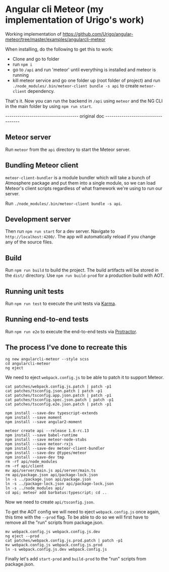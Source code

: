 # Angular cli Meteor (my implementation of Urigo's work)

Working implementation of https://github.com/Urigo/angular-meteor/tree/master/examples/angularcli-meteor

When installing, do the following to get this to work:

- Clone and go to folder
- run `npm i`
- go to `/api` and run 'meteor' until everything is installed and meteor is running
- kill meteor service and go one folder up (root folder of project) and run `./node_modules/.bin/meteor-client bundle -s api` to create `meteor-client` dependency.

That's it. Now you can run the backend in `/api` using `meteor` and the NG CLI in the main folder by using `npm run start`.

------------------------------------ original doc -----------------------------------

## Meteor server

Run `meteor` from the `api` directory to start the Meteor server.

## Bundling Meteor client

`meteor-client-bundler` is a module bundler which will take a bunch of Atmosphere package and put them into a single module, so we can load Meteor's client scripts regardless of what framework we're using to run our server.

Run `./node_modules/.bin/meteor-client bundle -s api`.

## Development server

Then run `npm run start` for a dev server. Navigate to `http://localhost:4200/`. The app will automatically reload if you change any of the source files.

## Build

Run `npm run build` to build the project. The build artifacts will be stored in the `dist/` directory. Use `npm run build-prod` for a production build with AOT.

## Running unit tests

Run `npm run test` to execute the unit tests via [Karma](https://karma-runner.github.io).

## Running end-to-end tests

Run `npm run e2e` to execute the end-to-end tests via [Protractor](http://www.protractortest.org/).

## The process I've done to recreate this

```
ng new angularcli-meteor --style scss
cd angularcli-meteor
ng eject
```
We need to eject `webpack.config.js` to be able to patch it to support Meteor.

```
cat patches/webpack.config.js.patch | patch -p1
cat patches/tsconfig.json.patch | patch -p1
cat patches/tsconfig.app.json.patch | patch -p1
cat patches/tsconfig.spec.json.patch | patch -p1
cat patches/tsconfig.e2e.json.patch | patch -p1
```

```
npm install --save-dev typescript-extends
npm install --save moment
npm install --save angular2-moment
```

```
meteor create api --release 1.6-rc.13
npm install --save babel-runtime
npm install --save meteor-node-stubs
npm install --save meteor-rxjs
npm install --save-dev meteor-client-bundler
npm install --save-dev @types/meteor
npm install --save-dev tmp
rm -rf api/node_modules
rm -rf api/client
mv api/server/main.js api/server/main.ts
rm api/package.json api/package-lock.json
ln -s ../package.json api/package.json
ln -s ../package-lock.json api/package-lock.json
ln -s ../node_modules api/
cd api; meteor add barbatus:typescript; cd ..
```

Now we need to create `api/tsconfig.json`.

To get the AOT config we will need to eject `webpack.config.js` once again, this time with the `--prod` flag.
To be able to do so we will first have to remove all the "run" scripts from package.json.

```
mv webpack.config.js webpack.config.js.dev
ng eject --prod
cat patches/webpack.config.js.prod.patch | patch -p1
mv webpack.config.js webpack.config.js.prod
ln -s webpack.config.js.dev webpack.config.js
```

Finally let's add `start-prod` and `build-prod` to the "run" scripts from package.json.
